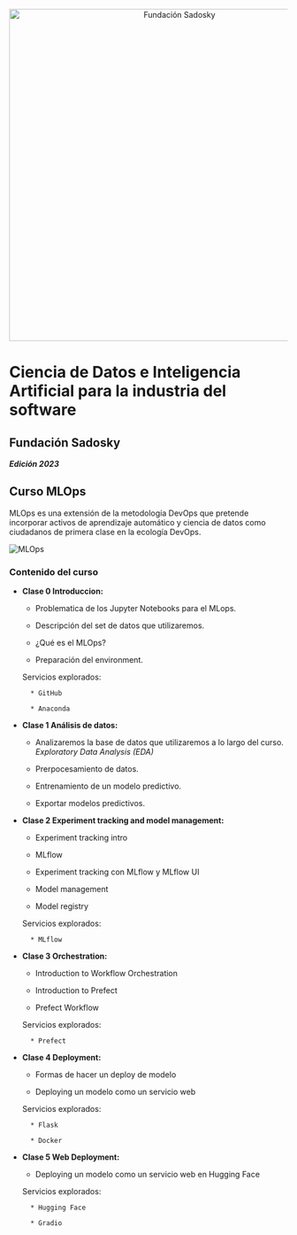 <p align="center">
    <img width="600" src="https://fundacionsadosky.org.ar/wp-content/uploads/2022/08/logo.png" alt="Fundación Sadosky">
</p>

# **Ciencia de Datos e Inteligencia Artificial para la industria del software**

## Fundación Sadosky

***Edición 2023*** 

## Curso MLOps

MLOps es una extensión de la metodología DevOps que pretende incorporar activos de aprendizaje automático y ciencia de datos como ciudadanos de primera clase en la ecología DevOps.

![MLOps](https://upload.wikimedia.org/wikipedia/commons/thumb/5/56/MLOps_venn_diagram.png/733px-MLOps_venn_diagram.png)

### Contenido del curso

* **Clase 0 Introduccion:**

    * Problematica de los Jupyter Notebooks para el MLops.

    * Descripción del set de datos que utilizaremos.

    * ¿Qué es el MLOps?

    * Preparación del environment.

    Servicios explorados:

        * GitHub

        * Anaconda

* **Clase 1 Análisis de datos:**
    
    * Analizaremos la base de datos que utilizaremos a lo largo del curso.
    *Exploratory Data Analysis (EDA)*

    * Prerpocesamiento de datos. 

    * Entrenamiento de un modelo predictivo. 

    * Exportar modelos predictivos. 

* **Clase 2 Experiment tracking and model management:**

    * Experiment tracking intro
    
    * MLflow

    * Experiment tracking con MLflow y MLflow UI

    * Model management

    * Model registry

    Servicios explorados:

        * MLflow

* **Clase 3 Orchestration:**
    
    * Introduction to Workflow Orchestration

    * Introduction to Prefect

    * Prefect Workflow

    Servicios explorados:

        * Prefect


* **Clase 4 Deployment:**

    * Formas de hacer un deploy de modelo

    * Deploying un modelo como un servicio web
    
    Servicios explorados:
    
        * Flask
        
        * Docker

* **Clase 5 Web Deployment:**

    * Deploying un modelo como un servicio web en Hugging Face
    
    Servicios explorados:
    
        * Hugging Face
        
        * Gradio